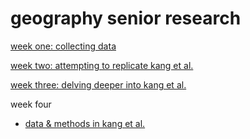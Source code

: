 # geography senior research
[week one: collecting data](week_01.md)

[week two: attempting to replicate kang et al.](week_02.md)

[week three: delving deeper into kang et al.](week_03.md)

week four
-  [data & methods in kang et al.](week_04_pt1.md)

